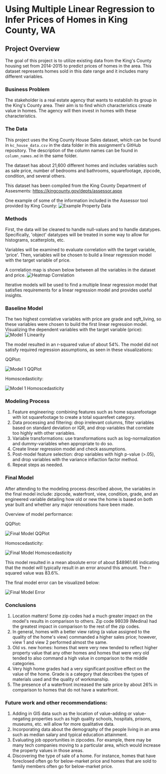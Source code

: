 # Using Multiple Linear Regression to Infer Prices of Homes in King County, WA

## Project Overview

The goal of this project is to utilize existing data from the King's County housing set from 2014-2015 to predict prices of homes in the area. This dataset represents homes sold in this date range and it includes many different variables.

### Business Problem

The stakeholder is a real estate agency that wants to establish its group in the King's County area. Their aim is to find which characteristics create value in homes. The agency will then invest in homes with these characteristics.

### The Data

This project uses the King County House Sales dataset, which can be found in  `kc_house_data.csv` in the data folder in this assignment's GitHub repository. The description of the column names can be found in `column_names.md` in the same folder. 

The dataset has about 21,600 different homes and includes variables such as sale price, number of bedrooms and bathrooms, squarefootage, zipcode, condition, and several others.

This dataset has been compiled from the King County Department of Assesments: https://kingcounty.gov/depts/assessor.aspx

One example of some of the information included in the Assessor tool provided by King County:
![Example Property Data](./images/exampleProperty.png)

### Methods

First, the data will be cleaned to handle null-values and to handle datatypes. Specifically, 'object' datatypes will be treated in some way to allow for histograms, scatterplots, etc. 

Variables will be examined to evaluate correlation with the target variable, 'price'. Then, variables will be chosen to build a linear regression model with the target variable of price. 

A correlation map is shown below between all the variables in the dataset and price.
![Heatmap Correlation](./images/heatmapProject2.png)

Iterative models will be used to find a multiple linear regression model that satisfies requirements for a linear regression model and provides useful insights.

### Baseline Model

The two highest correlative variables with price are grade and sqft_living, so these variables were chosen to build the first linear regression model. Visualizing the dependent variables with the target variable (price):
![Model 1 Linearity](./images/model1Linearity.png)

The model resulted in an r-squared value of about 54%. The model did not satisfy required regression assumptions, as seen in these visualizations:

QQPlot:

![Model 1 QQPlot](./images/qqplotMod1.png)

Homoscedasticity:

![Model 1 Homoscedasticity](./images/mod1Homoscedas.png)


### Modeling Process

1. Feature engineering: combining features such as home squarefootage with lot squarefootage to create a total squarefeet category. 
2. Data processing and filtering: drop irrelevant columns, filter variables based on standard deviation or IQR, and drop variables that correlate too highly with other variables.
3. Variable transformations: use transformations such as log-normalization and dummy-variables when appropriate to do so.
4. Create linear regression model and check assumptions.
5. Post-model feature selection: drop variables with high p-value (>.05), and drop variables with the variance inflaction factor method.
6. Repeat steps as needed.


### Final Model

After attending to the modeling process described above, the variables in the final model include: zipcode, waterfront, view, condition, grade, and an engineered variable detailing how old or new the home is based on both year built and whether any major renovations have been made.

Overview of model performance:

QQPlot:

![Final Model QQPlot](./images/finalQQ.png)

Homoscedasticity:

![Final Model Homoscedasticity](./images/finalHomoscedas.png)

This model resulted in a mean absolute error of about $48961.66 indicating that the model will typically result in an error around this amount. The r-squared value was 83.6%.

The final model error can be visualized below:

![Final Model Error](./images/finalModError.png)

### Conclusions

1. Location matters! Some zip codes had a much greater impact on the model's results in comparison to others. Zip code 98039 (Medina) had the greatest impact in comparison to the rest of the zip codes.
2. In general, homes with a better view rating (a value assigned to the quality of the home's view) commanded a higher sales price; however, view 1 and view 2 performed almost the same.
3. Old vs. new homes: homes that were very new tended to reflect higher property value that any other homes and homes that were very old tended to also command a high value in comparison to the middle categories. 
4. Very high home grades had a very significant positive effect on the value of the home. Grade is a category that describes the types of materials used and the quality of workmanship.
5. The presence of a waterfront increased the sale price by about 26% in comparison to homes that do not have a waterfront.

### Future work and other recommendations:
1. Adding in GIS data such as the location of value-adding or value-negating properties such as high quality schools, hospitals, prisons, museums, etc. will allow for more qualitative data.
2. Incorporating data about the demography of the people living in an area such as median salary and typical education attainment.
3. Evaluating job opportunities in zipcodes. For example, there may be many tech companies moving to a particular area, which would increase the property values in those areas.
4. Discovering the type of sale of a home. For instance, homes that have foreclosed often go for below-market price and homes that are sold to family members often go for below-market price.
